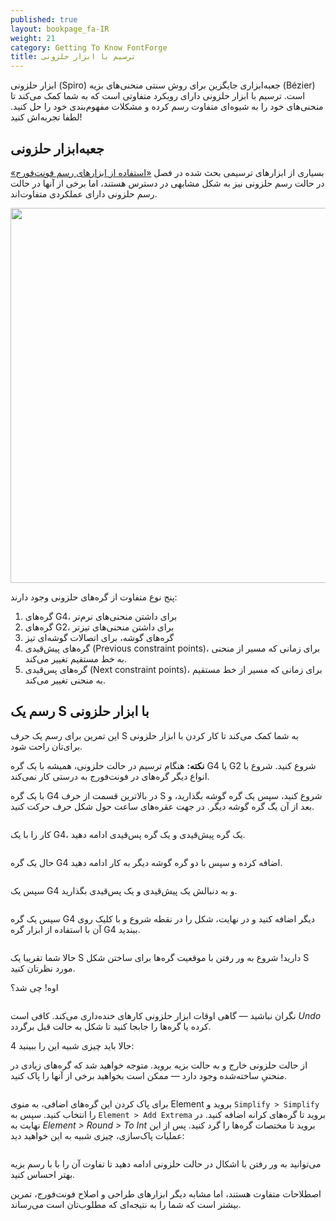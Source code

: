 ```yaml
---
published: true
layout: bookpage_fa-IR
weight: 21
category: Getting To Know FontForge
title: ترسیم با ابزار حلزونی
---
```


ابزار حلزونی (Spiro) جعبه‌ابزاری جایگزین برای روش سنتی منحنی‌های بزیه (Bézier) است.
ترسیم با ابزار حلزونی دارای رویکرد متفاوتی است که به شما کمک می‌کند تا منحنی‌های خود را به شیوه‌ای متفاوت رسم کرده و مشکلات مفهوم‌بندی خود را حل کنید.
لطفا تجربه‌اش کنید!

## جعبه‌ابزار حلزونی

بسیاری از ابزارهای ترسیمی بحث شده در فصل [«استفاده از ابزارهای رسم فونت‌فورج»] در حالت رسم حلزونی نیز به شکل مشابهی در دسترس هستند،
اما برخی از آنها در حالت رسم حلزونی دارای عملکردی متفاوت‌اند.

<img src="images/spiro_tools_labels.png" alt width="600">

پنج نوع متفاوت از گره‌های حلزونی وجود دارند:

1. گره‌های G4، برای داشتن منحنی‌های نرم‌تر
2. گره‌های G2، برای داشتن منحنی‌های تیزتر
3. گره‌های گوشه، برای اتصالات گوشه‌ای تیز
4. گره‌های پیش‌قیدی (Previous constraint points)، برای زمانی که مسیر از منحنی به خط مستقیم تغییر می‌کند.
5. گره‌های پس‌قیدی (Next constraint points)، برای زمانی که مسیر از خط مستقیم به منحنی تغییر می‌کند.

## رسم یک S با ابزار حلزونی

این تمرین برای رسم یک حرف S به شما کمک می‌کند تا کار کردن با ابزار حلزونی برای‌تان راحت شود.

<p class="note">
<b>نکته:</b>
هنگام ترسیم در حالت حلزونی،
همیشه با یک گره G4 یا G2 شروع کنید.
شروع با انواع دیگر گره‌های در فونت‌فورج به درستی کار نمی‌کند.
</p>

با یک گره G4 در بالاترین قسمت از حرف S شروع کنید، سپس یک گره گوشه بگذارید، و بعد از آن یگ گره گوشه دیگر.
در جهت عقره‌های ساعت حول شکل حرف حرکت کنید.

<img src="images/S%20at%2083%20from%20Untitled1%20-_023.png" alt>

کار را با یک G4، یک گره پیش‌قیدی و یک گره پس‌قیدی ادامه دهید.

<img src="images/S%20at%2083%20from%20Untitled1%20-_022.png" alt>

حال یک گره G4 اضافه کرده و سپس با دو گره گوشه دیگر به کار ادامه دهید.

<img src="images/S%20at%2083%20from%20Untitled1%20-_024.png" alt>

سپس یک G4 و به دنبالش یک پیش‌قیدی و یک پس‌قیدی بگذارید.

<img src="images/S%20at%2083%20from%20Untitled1%20-_025.png" alt>

سپس یک گره G4 دیگر اضافه کنید و در نهایت، شکل را در نقطه شروع و با کلیک روی آن با استفاده از ابزار گره G4 ببندید.

<img src="images/S%20at%2083%20from%20Untitled1%20-_026.png" alt>

حالا شما تقریبا یک S دارید!
شروع به ور رفتن با موقعیت گره‌ها برای ساختن شکل S مورد نظرتان کنید.

<div class="warn">
<p>اوه! چی شد؟</p>

<img src="images/S%20at%2083%20from%20Untitled1%20-_032.png" alt>

<p>
نگران نباشید
&mdash;
گاهی اوقات ابزار حلزونی کارهای خنده‌داری می‌کند.
کافی است <i>Undo</i> کرده یا گره‌ها را جابجا کنید تا شکل به حالت قبل برگردد.
</p>
</div>
4
حالا باید چیزی شبیه این را ببینید:

<img src="images/S%20at%2083%20from%20Untitled1%20-_028.png" alt>

از حالت حلزونی خارج و به حالت بزیه بروید.
متوجه خواهید شد که گره‌های زیادی در منحنیِ ساخته‌شده وجود دارد
&mdash;
ممکن است بخواهید برخی از آنها را پاک کنید.

<img src="images/S%20at%2083%20from%20Untitled1%20-_031.png" alt>

برای پاک کردن این گره‌های اضافی، به منوی Element بروید و `Simplify > Simplify` را انتخاب کنید.
سپس به `Element > Add Extrema` بروید تا گره‌های کرانه اضافه کنید.
در نهایت به <i>Element > Round > To Int</i> بروید تا مختصات گره‌ها را گرد کنید.
پس از این عملیات پاک‌سازی، چیزی شبیه به این خواهید دید:

<img src="images/S%20at%2083%20from%20Untitled1%20-_029.png" alt>

می‌توانید به ور رفتن با اشکال در حالت حلزونی ادامه دهید تا تفاوت آن را با با رسم بزیه بهتر احساس کنید.

اصطلاحات متفاوت هستند،
اما مشابه دیگر ابزارهای طراحی و اصلاح فونت‌فورج،
تمرین بیشتر است که شما را به نتیجه‌ای که مطلوب‌تان است می‌رساند.

[«نصب فونت‌فورج»]: Installing_Fontforge.html
[«استفاده از ابزارهای رسم فونت‌فورج»]: Using_the_Fontforge_Drawing_Tools.html
